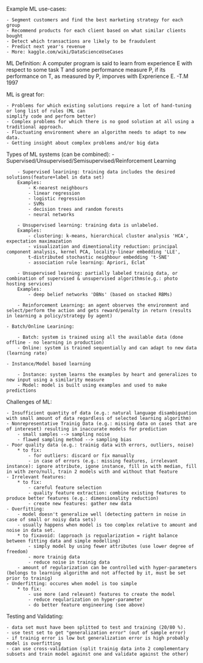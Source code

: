 Example ML use-cases:

	- Segment customers and find the best marketing strategy for each group
	- Recommend products for each client based on what similar clients bought
	- Detect which transactions are likely to be fraudulent
	- Predict next year's revenue
	- More: kaggle.com/wiki/DataScienceUseCases

ML Definition:
	A computer program is said to learn from experience E with respect to some task T and some performance
	measure P, if its performance on T, as measured by P, imporves with Exprerience E. -T.M 1997

ML is great for:

	- Problems for which existing solutions require a lot of hand-tuning or long list of rules (ML can
	simplify code and perform better)
	- Complex problems for which there is no good solution at all using a traditional approach.
	- Fluctuating environment where an algorithm needs to adapt to new data.
	- Getting insight about complex problems and/or big data

Types of ML systems (can be combined):
	- Supervised/Unsupervised/Semisupervised/Reinforcement Learning

		- Supervised learining: training data includes the desired solutions(feature+label in data set)
		Examples: 
			- K-nearest neighbours
			- linear regression
			- logistic regression
			- SVMs
			- decision trees and random forests
			- neural networks

		- Unsupervised learning: training data is unlabeled.
		Examples:
			- clustering: k-means, hierarchical cluster analysis 'HCA', expectation maximazation
			- visualization and dimentionality reduction: principal component analysis, kernel PCA, locality-linear embedding 'LLE',
			t-distributed stochastic neighbour embedding 't-SNE'
			- association rule learning: Apriori, Eclat

		- Unsupervised learning: partially labeled trainig data, or combination of supervised & unsupervised algorithms(e.g.: photo hosting services)
		Examples:
			- deep belief networks 'DBNs' (based on stacked RBMs)

		- Reinforcement Learning: an agent observes the environment and select/perform the action and gets reward/penalty in return (results in learning a policy/strategy by agent)

	- Batch/Online Learining:

		- Batch: system is trained using all the available data (done offline - no learning in production)
		- Online: system is trained sequentially and can adapt to new data (learning rate)

	- Instance/Model based learning

		- Instance: system learns the examples by heart and generalizes to new input using a similarity measure
		- Model: model is built using examples and used to make predictions

Challenges of ML:

	- Insufficient quantity of data (e.g.: natural language disambiguation with small amount of data regardless of selected learning algorithm)
	- Nonrepresentative Trainig Data (e.g.: missing data on cases that are of intereset) resulting in inaccurate models for prediction
		- small samples --> sampling noise
		- flawed sampling method --> sampling bias
	- Poor quality data (e.g.: trainig data with errors, outliers, noise)
		* to fix:
			- for outliers: discard or fix manually
			- in case of errors (e.g.: missing features, irrelevant instance): ignore attribute, igone instance, fill in with median, fill in with zero/null, train 2 models with and without that feature
	- Irrelevant features:
		* to fix:
			- careful feature selection
			- quality feature extraction: combine existing features to produce better features (e.g.: dimensionality reduction)
			- create new features: gather new data
	- Overfitting:
		- model doesn't generalize well (detecting pattern in noise in case of small or noisy data sets)
		- usually happens when model is too complex relative to amount and noise in data set.
		* to fixavoid: (approach is regualarization = right balance between fitting data and simple modelling)
			- simply model by using fewer attributes (use lower degree of freedom)
			- more trainig data
			- reduce noise in trainig data
		- amount of regularization can be controlled with hyper-parameters (belongs to learning algorithm and not affected by it, must be set prior to trainig)
	- Underfitting: occures when model is too simple
		* to fix:
			- use more (and relevant) features to create the model
			- reduce reqularization on hyper-parameter
			- do better feature engineering (see above)

Testing and Validating:

	- data set must have been splitted to test and training (20/80 %).
	- use test set to get "generalization error" (out of sample error)
	- if trainig error is low but generalization error is high probably model is overfitting
	- can use cross-validation (split trainig data into 2 complementary subsets and train model against one and validate against the other)

